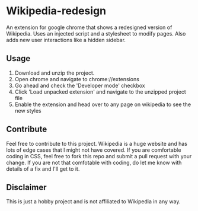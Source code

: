 # Wikipedia-redesign

An extension for google chrome that shows a redesigned version of Wikipedia. Uses an injected script and a stylesheet to modify pages. Also adds new user interactions like a hidden sidebar. 

Usage
----------
1. Download and unzip the project.
2. Open chrome and navigate to chrome://extensions
3. Go ahead and check the 'Developer mode' checkbox
4. Click 'Load unpacked extension' and navigate to the unzipped project file
5. Enable the extension and head over to any page on wikipedia to see the new styles

Contribute
-----------
Feel free to contribute to this project. Wikipedia is a huge website and has lots of edge cases that I might not have covered. If you are comfortable coding in CSS, feel free to fork this repo and submit a pull request with your change. If you are not that comfotable with coding, do let me know with details of a fix and I'll get to it.

Disclaimer
----------
This is just a hobby project and is not affiliated to Wikipedia in any way.
